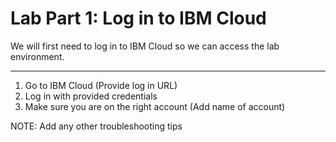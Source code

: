 
# Lab Part 1: Log in to IBM Cloud

We will first need to log in to IBM Cloud so we can access the lab environment. 
_________

1. Go to IBM Cloud (Provide log in URL)
2. Log in with provided credentials 
3. Make sure you are on the right account (Add name of account)

NOTE: Add any other troubleshooting tips 

